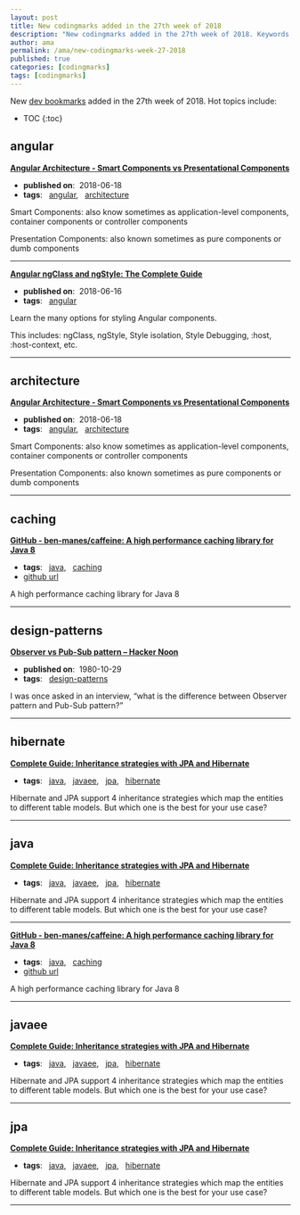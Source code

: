 ```yaml
---
layout: post
title: New codingmarks added in the 27th week of 2018
description: "New codingmarks added in the 27th week of 2018. Keywords: angular, architecture, caching, design-patterns, hibernate, java, javaee and jpa"
author: ama
permalink: /ama/new-codingmarks-week-27-2018
published: true
categories: [codingmarks]
tags: [codingmarks]
---
```

New [dev bookmarks](https://www.bookmarks.dev) added in the 27th week of 2018. Hot topics include:

* TOC
{:toc} 

<!--more-->

## angular 

**[Angular  Architecture - Smart Components vs Presentational Components](https://blog.angular-university.io/angular-2-smart-components-vs-presentation-components-whats-the-difference-when-to-use-each-and-why/)**

  * <i class="fa fa-calendar"></i> **published on**: &nbsp;2018-06-18
  * **tags**: &nbsp; [angular](https://www.codingmarks.org/search?q=[angular]), &nbsp; [architecture](https://www.codingmarks.org/search?q=[architecture])

Smart Components: also know sometimes as application-level components, container components or controller components

Presentation Components: also known sometimes as pure components or dumb components

<hr>

**[Angular ngClass and ngStyle: The Complete Guide](https://blog.angular-university.io/angular-ngclass-ngstyle/)**

  * <i class="fa fa-calendar"></i> **published on**: &nbsp;2018-06-16
  * **tags**: &nbsp; [angular](https://www.codingmarks.org/search?q=[angular])

Learn the many options for styling Angular components.

This includes: ngClass, ngStyle, Style isolation, Style Debugging, :host, :host-context, etc.

<hr>


## architecture 

**[Angular  Architecture - Smart Components vs Presentational Components](https://blog.angular-university.io/angular-2-smart-components-vs-presentation-components-whats-the-difference-when-to-use-each-and-why/)**

  * <i class="fa fa-calendar"></i> **published on**: &nbsp;2018-06-18
  * **tags**: &nbsp; [angular](https://www.codingmarks.org/search?q=[angular]), &nbsp; [architecture](https://www.codingmarks.org/search?q=[architecture])

Smart Components: also know sometimes as application-level components, container components or controller components

Presentation Components: also known sometimes as pure components or dumb components

<hr>


## caching 

**[GitHub - ben-manes/caffeine: A high performance caching library for Java 8](https://github.com/ben-manes/caffeine)**

  * **tags**: &nbsp; [java](https://www.codingmarks.org/search?q=[java]), &nbsp; [caching](https://www.codingmarks.org/search?q=[caching])
  * <i class="fa fa-github fa-lg"></i> [github url](https://github.com/ben-manes/caffeine)

A high performance caching library for Java 8

<hr>


## design-patterns 

**[Observer vs Pub-Sub pattern – Hacker Noon](https://hackernoon.com/observer-vs-pub-sub-pattern-50d3b27f838c)**

  * <i class="fa fa-calendar"></i> **published on**: &nbsp;1980-10-29
  * **tags**: &nbsp; [design-patterns](https://www.codingmarks.org/search?q=[design-patterns])

I was once asked in an interview, “what is the difference between Observer pattern and Pub-Sub pattern?”

<hr>


## hibernate 

**[Complete Guide: Inheritance strategies with JPA and Hibernate](https://www.thoughts-on-java.org/complete-guide-inheritance-strategies-jpa-hibernate/)**

  * **tags**: &nbsp; [java](https://www.codingmarks.org/search?q=[java]), &nbsp; [javaee](https://www.codingmarks.org/search?q=[javaee]), &nbsp; [jpa](https://www.codingmarks.org/search?q=[jpa]), &nbsp; [hibernate](https://www.codingmarks.org/search?q=[hibernate])

Hibernate and JPA support 4 inheritance strategies which map the entities to different table models. But which one is the best for your use case?

<hr>


## java 

**[Complete Guide: Inheritance strategies with JPA and Hibernate](https://www.thoughts-on-java.org/complete-guide-inheritance-strategies-jpa-hibernate/)**

  * **tags**: &nbsp; [java](https://www.codingmarks.org/search?q=[java]), &nbsp; [javaee](https://www.codingmarks.org/search?q=[javaee]), &nbsp; [jpa](https://www.codingmarks.org/search?q=[jpa]), &nbsp; [hibernate](https://www.codingmarks.org/search?q=[hibernate])

Hibernate and JPA support 4 inheritance strategies which map the entities to different table models. But which one is the best for your use case?

<hr>

**[GitHub - ben-manes/caffeine: A high performance caching library for Java 8](https://github.com/ben-manes/caffeine)**

  * **tags**: &nbsp; [java](https://www.codingmarks.org/search?q=[java]), &nbsp; [caching](https://www.codingmarks.org/search?q=[caching])
  * <i class="fa fa-github fa-lg"></i> [github url](https://github.com/ben-manes/caffeine)

A high performance caching library for Java 8

<hr>


## javaee 

**[Complete Guide: Inheritance strategies with JPA and Hibernate](https://www.thoughts-on-java.org/complete-guide-inheritance-strategies-jpa-hibernate/)**

  * **tags**: &nbsp; [java](https://www.codingmarks.org/search?q=[java]), &nbsp; [javaee](https://www.codingmarks.org/search?q=[javaee]), &nbsp; [jpa](https://www.codingmarks.org/search?q=[jpa]), &nbsp; [hibernate](https://www.codingmarks.org/search?q=[hibernate])

Hibernate and JPA support 4 inheritance strategies which map the entities to different table models. But which one is the best for your use case?

<hr>


## jpa 

**[Complete Guide: Inheritance strategies with JPA and Hibernate](https://www.thoughts-on-java.org/complete-guide-inheritance-strategies-jpa-hibernate/)**

  * **tags**: &nbsp; [java](https://www.codingmarks.org/search?q=[java]), &nbsp; [javaee](https://www.codingmarks.org/search?q=[javaee]), &nbsp; [jpa](https://www.codingmarks.org/search?q=[jpa]), &nbsp; [hibernate](https://www.codingmarks.org/search?q=[hibernate])

Hibernate and JPA support 4 inheritance strategies which map the entities to different table models. But which one is the best for your use case?

<hr>

